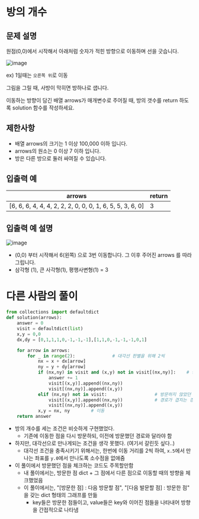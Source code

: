 # 방의 개수
## 문제 설명
원점(0,0)에서 시작해서 아래처럼 숫자가 적힌 방향으로 이동하며 선을 긋습니다.

![image](https://github.com/Namkwangwoon/TIL-Algorithm-/assets/19163372/54b766aa-7f64-4734-8c52-1bdc1c933280)

ex) 1일때는 `오른쪽 위`로 이동

그림을 그릴 때, 사방이 막히면 방하나로 샙니다.

이동하는 방향이 담긴 배열 arrows가 매개변수로 주어질 때, 방의 갯수를 return 하도록 solution 함수를 작성하세요.

## 제한사항
- 배열 arrows의 크기는 1 이상 100,000 이하 입니다.
- arrows의 원소는 0 이상 7 이하 입니다.
- 방은 다른 방으로 둘러 싸여질 수 있습니다.

## 입출력 예
|arrows|return|
|-|-|
|[6, 6, 6, 4, 4, 4, 2, 2, 2, 0, 0, 0, 1, 6, 5, 5, 3, 6, 0]|3|

## 입출력 예 설명
![image](https://github.com/Namkwangwoon/TIL-Algorithm-/assets/19163372/91e08446-0086-4176-bb32-c20477cc25b0)

- (0,0) 부터 시작해서 6(왼쪽) 으로 3번 이동합니다. 그 이후 주어진 arrows 를 따라 그립니다.
- 삼각형 (1), 큰 사각형(1), 평행사변형(1) = 3

# 다른 사람의 풀이
```python
from collections import defaultdict
def solution(arrows):
    answer = 0
    visit = defaultdict(list)
    x,y = 0,0
    dx,dy = [0,1,1,1,0,-1,-1,-1],[1,1,0,-1,-1,-1,0,1]

    for arrow in arrows:
        for _ in range(2):              # 대각선 판별을 위해 2씩
            nx = x + dx[arrow]
            ny = y + dy[arrow]  
            if (nx,ny) in visit and (x,y) not in visit[(nx,ny)]:    # 방문했던 점이지만 경로가 겹치지 않는 경우, 방+1
                answer += 1
                visit[(x,y)].append((nx,ny))
                visit[(nx,ny)].append((x,y))
            elif (nx,ny) not in visit:                  # 방문하지 않았던 경우
                visit[(x,y)].append((nx,ny))            # 경로가 겹치는 경우는 따로 해줄 필요 없음
                visit[(nx,ny)].append((x,y))
            x,y = nx, ny        # 이동
    return answer
```
- 방의 개수를 세는 조건은 비슷하게 구현했었다.
  - 기존에 이동한 점을 다시 방문하되, 이전에 방문했던 경로와 달라야 함
- 하지만, 대각선으로 만나게되는 조건을 생각 못했다. (여기서 갈린듯 싶다..)
  - 대각선 조건을 충족시키기 위해서는, 한번에 이동 거리를 2씩 하여, `x.5`에서 만나는 좌표를 `y.0`에서 만나도록 소수점을 없애줌
- 이 풀이에서 방문했던 점을 체크하는 코드도 주목할만함
  - 내 풀이에서는, 방문한 점 dict + 그 점에서 다른 점으로 이동할 때의 방향을 체크했었음
  - 이 풀이에서는, "[방문한 점] : 다음 방문할 점", "[다음 발문할 점] : 방문한 점" 을 갖는 dict 형태의 그래프를 만듦
    - key들은 방문한 점들이고, value들은 key와 이어진 점들을 나타내어 방향을 간접적으로 나타냄
